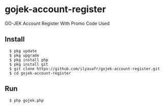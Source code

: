# gojek-account-register
GO-JEK Account Register With Promo Code Used

## Install
      $ pkg update
      $ pkg upgrade
      $ pkg install php
      $ pkg install git
      $ git clone https://github.com/ilyasafr/gojek-account-register.git
      $ cd gojek-account-register

## Run
      $ php gojek.php

